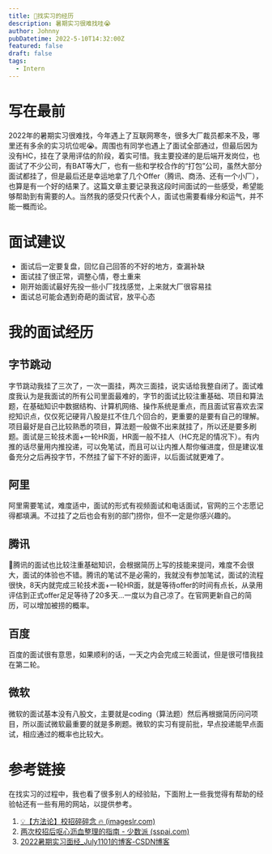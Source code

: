 ```yaml
---
title: 📖找实习的经历
description: 暑期实习很难找哇😭
author: Johnny
pubDatetime: 2022-5-10T14:32:00Z
featured: false
draft: false
tags:
  - Intern
---
```


# 写在最前

2022年的暑期实习很难找，今年遇上了互联网寒冬，很多大厂裁员都来不及，哪里还有多余的实习坑位呢😭。周围也有同学也遇上了面试全部通过，但最后因为没有HC，挂在了录用评估的阶段，着实可惜。我主要投递的是后端开发岗位，也面试了不少公司，有BAT等大厂，也有一些和学校合作的“打包”公司，虽然大部分面试都挂了，但是最后还是幸运地拿了几个Offer（腾讯、商汤、还有一个小厂），也算是有一个好的结果了。这篇文章主要记录我这段时间面试的一些感受，希望能够帮助到有需要的人。当然我的感受只代表个人，面试也需要看缘分和运气，并不能一概而论。

# 面试建议

- 面试后一定要复盘，回忆自己回答的不好的地方，查漏补缺
- 面试挂了很正常，调整心情，卷土重来
- 刚开始面试最好先投一些小厂找找感觉，上来就大厂很容易挂
- 面试总可能会遇到奇葩的面试官，放平心态

# 我的面试经历

## 字节跳动

字节跳动我挂了三次了，一次一面挂，两次三面挂，说实话给我整自闭了。面试难度我认为是我面试的所有公司里面最难的，字节的面试比较注重基础、项目和算法题，在基础知识中数据结构、计算机网络、操作系统是重点，而且面试官喜欢去深挖知识点，仅仅死记硬背八股是扛不住几个回合的，更重要的是要有自己的理解。项目最好是自己比较熟悉的项目，算法题一般做不出来就挂了，所以还是要多刷题。面试是三轮技术面+一轮HR面，HR面一般不挂人（HC充足的情况下）。有内推的话尽量用内推投递，可以免笔试，而且可以让内推人帮你催进度，但是建议准备充分之后再投字节，不然挂了留下不好的面评，以后面试就更难了。

## 阿里

阿里需要笔试，难度适中，面试的形式有视频面试和电话面试，官网的三个志愿记得都填满。不过挂了之后也会有别的部门捞你，但不一定是你感兴趣的。

## 腾讯

🐧腾讯的面试也比较注重基础知识，会根据简历上写的技能来提问，难度不会很大，面试的体验也不错。腾讯的笔试不是必需的，我就没有参加笔试，面试的流程很快，8天内就完成三轮技术面+一轮HR面，就是等待offer的时间有点长，从录用评估到正式offer足足等待了20多天...一度以为自己凉了。在官网更新自己的简历，可以增加被捞的概率。

## 百度

百度的面试很有意思，如果顺利的话，一天之内会完成三轮面试，但是很可惜我挂在第二轮。

## 微软

微软的面试基本没有八股文，主要就是coding（算法题）然后再根据简历问问项目，所以面试微软最重要的就是多刷题。微软的实习有提前批，早点投递能早点面试，相应通过的概率也比较大。

# 参考链接

在找实习的过程中，我也看了很多别人的经验贴，下面附上一些我觉得有帮助的经验帖还有一些有用的网站，以提供参考。

1. [💡【方法论】校招碎碎念 🔥 (imageslr.com)](https://imageslr.com/2021/autumn-recruit.html)
2. [两次校招后呕心沥血整理的指南 - 少数派 (sspai.com)](https://sspai.com/post/64458)
3. [ 2022暑期实习面经_July1101的博客-CSDN博客](https://blog.csdn.net/July1101/article/details/124859864)